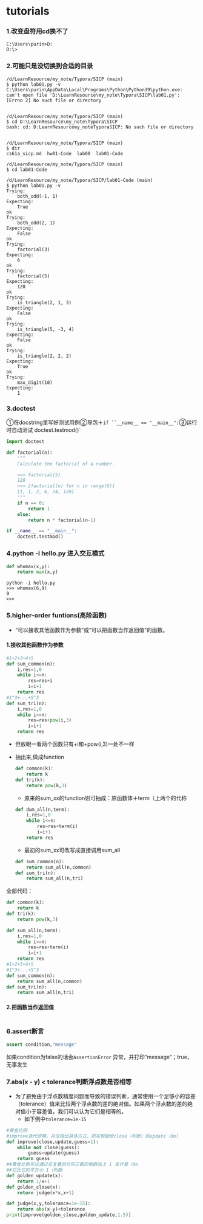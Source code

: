 # tutorials

### 1.**改变盘符**用cd换不了

```shell
C:\Users\purin>D:
D:\>
```

### 2.可能只是没切换到合适的**目录**

```shell
/d/LearnResource/my_note/Typora/SICP (main)
$ python lab01.py -v
C:\Users\purin\AppData\Local\Programs\Python\Python39\python.exe: can't open file 'D:\LearnResource\my_note\Typora\SICP\lab01.py': [Errno 2] No such file or directory


/d/LearnResource/my_note/Typora/SICP (main)
$ cd D:\LearnResource\my_note\Typora\SICP
bash: cd: D:LearnResourcemy_noteTyporaSICP: No such file or directory     


/d/LearnResource/my_note/Typora/SICP (main) 
$ dir
cs61a_sicp.md  hw01-Code  lab00  lab01-Code

/d/LearnResource/my_note/Typora/SICP (main) 
$ cd lab01-Code

/d/LearnResource/my_note/Typora/SICP/lab01-Code (main)
$ python lab01.py -v
Trying:
    both_odd(-1, 1)
Expecting:
    True
ok
Trying:
    both_odd(2, 1)
Expecting:
    False
ok
Trying:
    factorial(3)
Expecting:
    6
ok
Trying:
    factorial(5)
Expecting:
    120
ok
Trying:
    is_triangle(2, 1, 3)
Expecting:
    False
ok
Trying:
    is_triangle(5, -3, 4)
Expecting:
    False
ok
Trying:
    is_triangle(2, 2, 2)
Expecting:
    True
ok
Trying:
    max_digit(10)
Expecting:
    1
```

### 3.doctest

①在docstring里写好测试用例②导包＋`if ``__name__ == "__main__":`③运行时自动测试
    doctest.testmod()`

```python
import doctest

def factorial(n):
    """
    Calculate the factorial of a number.

    >>> factorial(5)
    120
    >>> [factorial(n) for n in range(6)]
    [1, 1, 2, 6, 24, 120]
    """
    if n == 0:
        return 1
    else:
        return n * factorial(n-1)

if __name__ == "__main__":
    doctest.testmod()

```

### 4.python -i hello.py  进入交互模式

```python
def whomax(x,y):
    return max(x,y)
```

```shell
python -i hello.py
>>> whomax(6,9)
9
>>>
```

### 5.higher-order funtions(高阶函数)

-  “可以接收其他函数作为参数”或“可以把函数当作返回值”的函数。

  #### 1.接收其他函数作为参数

```python
#1+2+3+4+5
def sum_common(n):
    i,res=1,0
    while i<=n:
        res=res+i
        i=i+1
    return res
#1^3+...+5^3
def sum_tri(n):
    i,res=1,0
    while i<=n:
        res=res+pow(i,3)
        i=i+1
    return res

```

- 但放眼一看两个函数只有+i和+pow(i,3)一处不一样

- 抽出来,做成function

  ```python
  def common(k):
      return k
  def tri(k):
      return pow(k,3)
  ```

  - 原来的sum_xx的function则可抽成：原函数体＋term（上两个的代称

  ```python
  def dum_all(n,term):
      i,res=1,0
      while i<=n:
          res=res+term(i)
          i=i+1
      return res
  ```

  - 最初的sum_xx可改写成直接调用sum_all

  ```python
  def sum_common(n):
      return sum_all(n,common)
  def sum_tri(n):
      return sum_all(n,tri)
  ```

全部代码：

```python
def common(k):
    return k
def tri(k):
    return pow(k,3)

def sum_all(n,term):
    i,res=1,0
    while i<=n:
        res=res+term(i)
        i=i+1
    return res
#1+2+3+4+5
#1^3+...+5^3
def sum_common(n):
    return sum_all(n,common)
def sum_tri(n):
    return sum_all(n,tri)
```

#### 2.把函数当作返回值

```python

```



### 6.assert断言

```python
assert condition,"message"
```

如果condition为false的话会`AssertionError` 异常，并打印“message”；true，无事发生

### 7.abs(x - y) < tolerance判断浮点数是否相等

- 为了避免由于浮点数精度问题而导致的错误判断，通常使用一个足够小的容差（tolerance）值来比较两个浮点数的差的绝对值。如果两个浮点数的差的绝对值小于容差值，我们可以认为它们是相等的。
  - 如下例中`tolerance=1e-15`

```python
#黄金比例
#improve迭代求精，并没指出具体方式，把实现留给close（判断）和update（do）
def improve(close,update,guess=1):
    while not close(guess):
        guess=update(guess)
    return guess
##黄金比例可以通过反复叠加任何正数的倒数加上 1 来计算（do
##它比它的平方小 1（判断
def golden_update(x):
    return 1/x+1
def golden_close(x):
    return judge(x*x,x+1)

def judge(x,y,tolerance=1e-15):
    return abs(x-y)<tolerance
print(improve(golden_close,golden_update,1.5))
```

